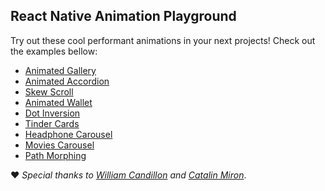 ## React Native Animation Playground

Try out these cool performant animations in your next projects! Check out the examples bellow:

- [Animated Gallery](./src/screens/AnimatedGallery)
- [Animated Accordion](./src/screens/AnimatedAccordion)
- [Skew Scroll](./src/screens/SkewScroll)
- [Animated Wallet](./src/screens/AnimatedWallet)
- [Dot Inversion](./src/screens/DotInversion)
- [Tinder Cards](./src/screens/TinderCards)
- [Headphone Carousel](./src/screens/HeadphoneCarousel)
- [Movies Carousel](./src/screens/MoviesCarousel)
- [Path Morphing](./src/screens/PathMorphing)

:heart: _Special thanks to [William Candillon](https://github.com/wcandillon) and [Catalin Miron](https://github.com/catalinmiron)_.
